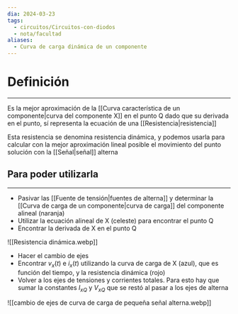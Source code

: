 ```yaml
---
dia: 2024-03-23
tags:
  - circuitos/Circuitos-con-diodos
  - nota/facultad
aliases:
  - Curva de carga dinámica de un componente
---
```

# Definición
---
Es la mejor aproximación de la [[Curva característica de un componente|curva del componente X]] en el punto Q dado que su derivada en el punto, sí representa la ecuación de una [[Resistencia|resistencia]]

Esta resistencia se denomina resistencia dinámica, y podemos usarla para calcular con la mejor aproximación lineal posible el movimiento del punto solución con la [[Señal|señal]] alterna

## Para poder utilizarla
---
* Pasivar las [[Fuente de tensión|fuentes de alterna]] y determinar la [[Curva de carga de un componente|curva de carga]] del componente alineal (naranja)
* Utilizar la ecuación alineal de X (celeste) para encontrar el punto Q
* Encontrar la derivada de X en el punto Q

![[Resistencia dinámica.webp]]

* Hacer el cambio de ejes
* Encontrar $v_x(t)$ e $i_x(t)$ utilizando la curva de carga de X (azul), que es función del tiempo, y la resistencia dinámica (rojo)
* Volver a los ejes de tensiones y corrientes totales. Para esto hay que sumar la constantes $I_{xQ}$ y $V_{xQ}$ que se restó al pasar a los ejes de alterna

![[cambio de ejes de curva de carga de pequeña señal alterna.webp]]